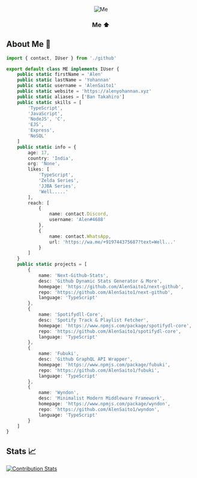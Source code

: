 <div align=center>
    
![Me](https://64.media.tumblr.com/d339fdb816b5f1313c83b5c3419802fe/3dd5af4664380a43-9a/s500x750/8a7ae425649480fc104aae9b2124082b297d88af.gifv)
### Me ⬆

</div>

## About Me 🎋 

```TypeScript
import { contact, IUser } from './github'

export default class ME implements IUser {
    public static firstName = 'Alen'
    public static lastName = 'Yohannan'
    public static username = 'AlenSaito1'
    public static website = 'https://alenyohannan.xyz'
    public static aliases = ['Ban Takahiro']
    public static skills = [
        'TypeScript', 
        'JavaScript', 
        'NodeJS', 'C', 
        'EJS', 
        'Express', 
        'NoSQL'
    ]
    public static info = {
        age: 17,
        country: 'India',
        org: 'None',
        likes: [
            'TypeScript', 
            'Zelda Series', 
            'JJBA Series', 
            'Well.....'
        ],
        reach: [
            {
                name: contact.Discord,
                username: 'Alen#4688'
            },
            {
                name: contact.WhatsApp,
                url: 'https://wa.me/+919744375687?text=Well...'
            }
        ]
    }
    public static projects = [
        {
            name: 'Next-Github-Stats',
            desc: 'Github Dynamic Stats Generator & More',
            homepage: 'https://github.com/AlenSaito1/next-github',
            repo: 'https://github.com/AlenSaito1/next-github',
            language: 'TypeScript'
        },
        {
            name: 'Spotifydll-Core',
            desc: 'Spotify Track & Playlist Fetcher',
            homepage: 'https://www.npmjs.com/package/spotifydl-core',
            repo: 'https://github.com/AlenSaito1/spotifydl-core',
            language: 'TypeScript'
        },
        {
            name: 'Fubuki',
            desc: 'Github GraphQL API Wrapper',
            homepage: 'https://www.npmjs.com/package/fubuki',
            repo: 'https://github.com/AlenSaito1/fubuki',
            language: 'TypeScript'
        },
        {
            name: 'Wyndon',
            desc: 'Minimalist Modern Middleware Framework',
            homepage: 'https://www.npmjs.com/package/wyndon',
            repo: 'https://github.com/AlenSaito1/wyndon',
            language: 'TypeScript'
        }
    ]
}

```

## Stats 📈

[![Contribution Stats](https://next-github-tau.vercel.app/api/card?username=alensaito1)](https://github.com/AlenSaito1/next-github/)



